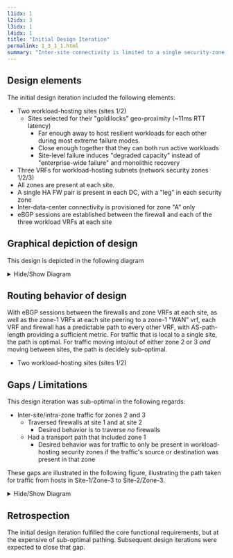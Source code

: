 ```yaml
---
l1idx: 1
l2idx: 3
l3idx: 1
l4idx: 1
title: "Initial Design Iteration"
permalink: 1_3_1_1.html
summary: "Inter-site connectivity is limited to a single security-zone, which becomes a de-facto transit-zone."
---
```


## Design elements

The initial design iteration included the following elements:
- Two workload-hosting sites (sites 1/2)
  - Sites selected for their "goldilocks" geo-proximity (~11ms RTT latency)
    - Far enough away to host resilient workloads for each other during most extreme failure modes.  
    - Close enough together that they can both run active workloads 
    - Site-level failure induces "degraded capacity" instead of "enterprise-wide failure" and monolithic recovery
- Three VRFs for workload-hosting subnets (network security zones 1/2/3)
- All zones are present at each site.
- A single HA FW pair is present in each DC, with a "leg" in each security zone
- Inter-data-center connectivity is provisioned for zone "A" only
- eBGP sessions are established between the firewall and each of the three workload VRFs at each site

## Graphical depiction of design
This design is depicted in the following diagram
<details markdown=block>
<summary markdown=span>Hide/Show Diagram</summary>
{% include drawio-embed-addSVG.html drawiolink='./pages/1/3(ecmp-symmetric)/casestudy-1-1a.drawio.svg' drawiozoom='1.2' %}
</details>

## Routing behavior of design

With eBGP sessions between the firewalls and zone VRFs at each site, as well as the zone-1 VRFs at each site peering to a zone-1 "WAN" vrf, each VRF and firewall has a predictable path to every other VRF, with AS-path-length providing a sufficient metric.  For traffic that is local to a single site, the path is optimal.   For traffic moving into/out of either zone 2 or 3 *and* moving between sites, the path is decidely sub-optimal.
  - Two workload-hosting sites (sites 1/2)

## Gaps / Limitations

This design iteration was sub-optimal in the following regards:
- Inter-site/intra-zone traffic for zones 2 and 3
  - Traversed firewalls at site 1 and at site 2
    - Desired behavior is to traverse *no* firewalls
  - Had a transport path that included zone 1
    - Desired behavior was for traffic to only be present in workload-hosting security zones if the traffic's source or destination was present in that zone

These gaps are illustrated in the following figure, illustrating the path taken for traffic from hosts in Site-1/Zone-3 to Site-2/Zone-3.
<details markdown=block>
<summary markdown=span>Hide/Show Diagram</summary>
{% include drawio-embed-addSVG.html drawiolink='./pages/1/3(ecmp-symmetric)/casestudy-1-1b.drawio.svg' drawiozoom='1.2' %}
</details>

## Retrospection

The initial design iteration fulfilled the core functional requirements, but at the expensive of sub-optimal pathing.  Subsequent design iterations were expected to close that gap.
